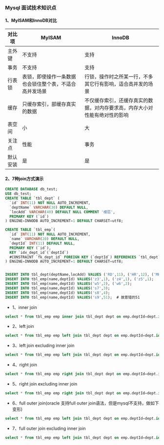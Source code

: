 ### Mysql 面试技术知识点

#### 1、MyISAM和InnoDB对比

| 对比项   | MyISAM                                                 | InnoDB                                                       |
| -------- | ------------------------------------------------------ | ------------------------------------------------------------ |
| 主外键   | 不支持                                                 | 支持                                                         |
| 事务     | 不支持                                                 | 支持                                                         |
| 行表锁   | 表锁，即使操作一条数据也会锁住整个表，不适合高并发场景 | 行锁，操作时之所某一行，不多其它行有影响，适合高并发的场景   |
| 缓存     | 只缓存索引，部缓存真实的数据                           | 不仅缓存索引，还缓存真实的数据，对内存要求高，内存大小对性能有绝对性的影响 |
| 表空间   | 小                                                     | 大                                                           |
| 关注点   | 性能                                                   | 事务                                                         |
| 默认安装 | 是                                                     | 是                                                           |

#### 2、7种join方式演示

```sql
CREATE DATABASE db_test;
USE db_test;
CREATE TABLE `tbl_dept` (
  `id` INT(11) NOT NULL AUTO_INCREMENT,
  `deptName` VARCHAR(30) DEFAULT NULL,
  `locAdd` VARCHAR(40) DEFAULT NULL COMMENT '楼层',
  PRIMARY KEY (`id`)
) ENGINE=INNODB AUTO_INCREMENT=1 DEFAULT CHARSET=utf8;

CREATE TABLE `tbl_emp`(
  `id` INT(11) NOT NULL AUTO_INCREMENT,
  `name` VARCHAR(20) DEFAULT NULL,
  `deptId` INT(11) DEFAULT NULL,
  PRIMARY KEY (`id`),
  KEY `idx_dept_id`(`deptId`)
  #CONSTRAINT `fk_dept_id` FOREIGN KEY (`deptId`) REFERENCES `tbl_dept` (`id`)
) ENGINE=INNODB AUTO_INCREMENT=1 DEFAULT CHARSET=utf8;


INSERT INTO tbl_dept(deptName,locAdd) VALUES ('RD',11), ('HR',12), ('MK',13), ('MIS',14), ('FD',15);
INSERT INTO tbl_emp(name,deptId) VALUES('z3',1), ('z4',1), ('z5',1);
INSERT INTO tbl_emp(name,deptId) VALUES('w5',2), ('w6',2);
INSERT INTO tbl_emp(name,deptId) VALUES('s7',3);
INSERT INTO tbl_emp(name,deptId) VALUES('s8',4);
INSERT INTO tbl_emp(name,deptId) VALUES('s9',51);  # 故意错的51
```

* 1、inner join

```sql
select * from tbl_emp emp inner join tbl_dept dept on emp.deptId=dept.id;
```

* 2、left join

```sql
select * from tbl_emp emp left join tbl_dept dept on emp.deptId=dept.id;
```

* 3、left join excluding inner join

```sql
select * from tbl_emp emp left join tbl_dept dept on emp.deptId=dept.id where dept.id is NULL
```

* 4、right join

```sql
select * from tbl_emp emp right join tbl_dept dept on emp.deptId=dept.id
```

* 5、right join excluding inner join

```sql
select * from tbl_emp emp right join tbl_dept dept on emp.deptId=dept.id where emp.id is NULL;
```

* 6、full outer join(oracle 支持full outer join语法，但是mysql不支持，做如下变形)

```sql
select * from tbl_emp emp left join tbl_dept dept on emp.deptId=dept.id union select * from tbl_emp emp right join tbl_dept dept on emp.deptId=dept.id;
```

* 7、full outer join excluding inner join

```sql
select * from tbl_emp emp left join tbl_dept dept on emp.deptId=dept.id where dept.id is null union select * from tbl_emp emp right join tbl_dept dept on emp.deptId=dept.id where emp.id is null;
```

